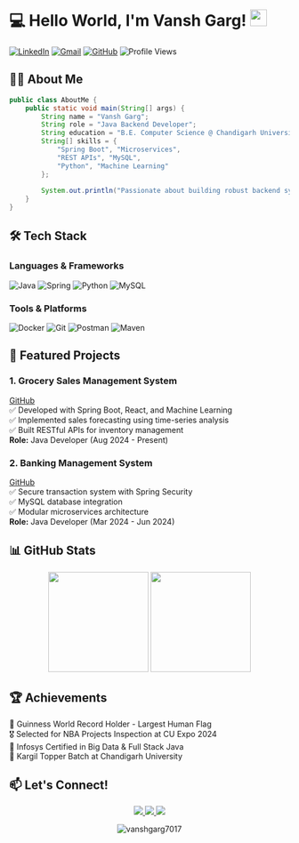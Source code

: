# 💻 Hello World, I'm Vansh Garg! <img src="https://media.giphy.com/media/hvRJCLFzcasrR4ia7z/giphy.gif" width="30px">

[![LinkedIn](https://img.shields.io/badge/LinkedIn-0077B5?style=for-the-badge&logo=linkedin&logoColor=white)](https://linkedin.com/in/vanshgarg7017)
[![Gmail](https://img.shields.io/badge/Gmail-D14836?style=for-the-badge&logo=gmail&logoColor=white)](mailto:vanshgarg7017@gmail.com)
[![GitHub](https://img.shields.io/badge/GitHub-100000?style=for-the-badge&logo=github&logoColor=white)](https://github.com/vanshgarg7017)
![Profile Views](https://komarev.com/ghpvc/?username=vanshgarg7017&color=blue&style=flat-square)

## 👨‍💻 About Me

```java
public class AboutMe {
    public static void main(String[] args) {
        String name = "Vansh Garg";
        String role = "Java Backend Developer";
        String education = "B.E. Computer Science @ Chandigarh University";
        String[] skills = {
            "Spring Boot", "Microservices", 
            "REST APIs", "MySQL",
            "Python", "Machine Learning"
        };
        
        System.out.println("Passionate about building robust backend systems!");
    }
}
```

## 🛠️ Tech Stack  
### Languages & Frameworks  
<p> 
<img alt="Java" src="https://img.shields.io/badge/Java-%23ED8B00.svg?style=for-the-badge&logo=openjdk&logoColor=white"/> 
<img alt="Spring" src="https://img.shields.io/badge/Spring-6DB33F?style=for-the-badge&logo=spring&logoColor=white"/> 
<img alt="Python" src="https://img.shields.io/badge/Python-3776AB?style=for-the-badge&logo=python&logoColor=white"/> 
<img alt="MySQL" src="https://img.shields.io/badge/MySQL-4479A1?style=for-the-badge&logo=mysql&logoColor=white"/> 
</p>

### Tools & Platforms  
<p> 
<img alt="Docker" src="https://img.shields.io/badge/Docker-2496ED?style=for-the-badge&logo=docker&logoColor=white"/> 
<img alt="Git" src="https://img.shields.io/badge/Git-F05032?style=for-the-badge&logo=git&logoColor=white"/> 
<img alt="Postman" src="https://img.shields.io/badge/Postman-FF6C37?style=for-the-badge&logo=postman&logoColor=white"/> 
<img alt="Maven" src="https://img.shields.io/badge/Maven-C71A36?style=for-the-badge&logo=apache-maven&logoColor=white"/> 
</p>

## 🚀 Featured Projects  
### 1. Grocery Sales Management System  
[GitHub](#)  
✅ Developed with Spring Boot, React, and Machine Learning  
✅ Implemented sales forecasting using time-series analysis  
✅ Built RESTful APIs for inventory management  
**Role:** Java Developer (Aug 2024 - Present)  

### 2. Banking Management System  
[GitHub](https://github.com/vansh4548/Banking-Management-System)  
✅ Secure transaction system with Spring Security  
✅ MySQL database integration  
✅ Modular microservices architecture  
**Role:** Java Developer (Mar 2024 - Jun 2024)  

## 📊 GitHub Stats  
<div align="center"> 
  <img height="180em" src="https://github-readme-stats.vercel.app/api?username=vanshgarg7017&show_icons=true&theme=radical&include_all_commits=true&count_private=true"/> 
  <img height="180em" src="https://github-readme-stats.vercel.app/api/top-langs/?username=vanshgarg7017&layout=compact&langs_count=8&theme=radical"/> 
</div>

## 🏆 Achievements  
🏅 Guinness World Record Holder - Largest Human Flag  
🎖️ Selected for NBA Projects Inspection at CU Expo 2024  
📜 Infosys Certified in Big Data & Full Stack Java  
🥇 Kargil Topper Batch at Chandigarh University  

## 📫 Let's Connect!  
<p align="center"> 
  <a href="https://linkedin.com/in/vanshgarg7017" target="_blank"> 
    <img src="https://img.shields.io/badge/LinkedIn-0077B5?style=for-the-badge&logo=linkedin&logoColor=white"/> 
  </a> 
  <a href="mailto:vanshgarg7017@gmail.com"> 
    <img src="https://img.shields.io/badge/Gmail-D14836?style=for-the-badge&logo=gmail&logoColor=white"/> 
  </a> 
  <a href="https://github.com/vanshgarg7017?tab=repositories"> 
    <img src="https://img.shields.io/badge/My_Projects-100000?style=for-the-badge&logo=github&logoColor=white"/> 
  </a> 
</p>
<p align="center"> 
  <img src="https://github-readme-streak-stats.herokuapp.com/?user=vanshgarg7017&theme=radical" alt="vanshgarg7017" /> 
</p>
